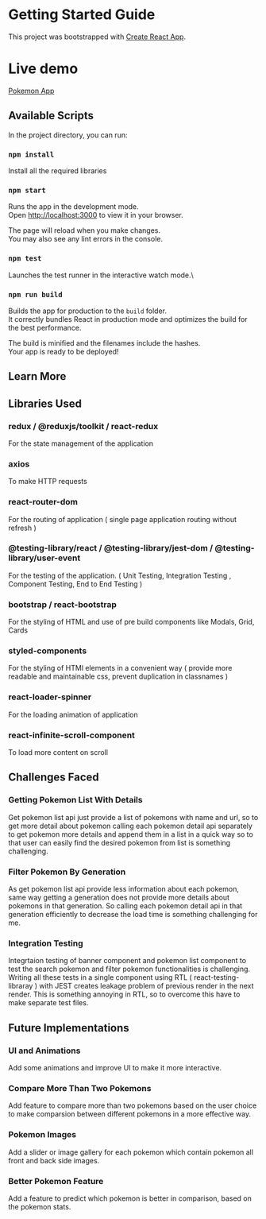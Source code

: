 # Getting Started Guide

This project was bootstrapped with [Create React App](https://github.com/facebook/create-react-app).

# Live demo
[Pokemon App](http://localhost:3000)

## Available Scripts

In the project directory, you can run:

### `npm install`

Install all the required libraries

### `npm start`

Runs the app in the development mode.\
Open [http://localhost:3000](http://localhost:3000) to view it in your browser.

The page will reload when you make changes.\
You may also see any lint errors in the console.

### `npm test`

Launches the test runner in the interactive watch mode.\


### `npm run build`

Builds the app for production to the `build` folder.\
It correctly bundles React in production mode and optimizes the build for the best performance.

The build is minified and the filenames include the hashes.\
Your app is ready to be deployed!


## Learn More

## Libraries Used

### redux / @reduxjs/toolkit / react-redux

For the state management of the application

### axios

To make HTTP requests

### react-router-dom

For the routing of application ( single page application routing without refresh )

### @testing-library/react / @testing-library/jest-dom / @testing-library/user-event

For the testing of the application. ( Unit Testing, Integration Testing , Component Testing, End to End Testing )

### bootstrap / react-bootstrap

For the styling of HTML and use of pre build components like Modals, Grid, Cards

### styled-components
For the styling of HTMl elements in a convenient way ( provide more readable and maintainable css, prevent duplication in classnames )

### react-loader-spinner
For the loading animation of application

### react-infinite-scroll-component
To load more content on scroll 


## Challenges Faced

### Getting Pokemon List With Details
Get pokemon list api just provide a list of pokemons with name and url, so to get more detail about pokemon calling each pokemon detail api separately to get pokemon more details and append them in a list in a quick way so to that user can easily find the desired pokemon from list is something challenging.

### Filter Pokemon By Generation
As get pokemon list api provide less information about each pokemon, same way getting a generation does not provide more details about pokemons in that generation. So calling each pokemon detail api in that generation efficiently to decrease the load time is something challenging for me.

### Integration Testing
Integrtaion testing of banner component and pokemon list component to test the search pokemon and filter pokemon functionalities is challenging. Writing all these tests in a single component using RTL ( react-testing-libraray ) with JEST creates leakage problem of previous render in the next render. This is something annoying in RTL, so to overcome this have to make separate test files.


## Future Implementations

### UI and Animations
Add some animations and improve UI to make it more interactive.

### Compare More Than Two Pokemons
Add feature to compare more than two pokemons based on the user choice to make comparsion between different pokemons in a more effective way.

### Pokemon Images
Add a slider or image gallery for each pokemon which contain pokemon all front and back side images.

### Better Pokemon Feature
Add a feature to predict which pokemon is better in comparison, based on the pokemon stats.